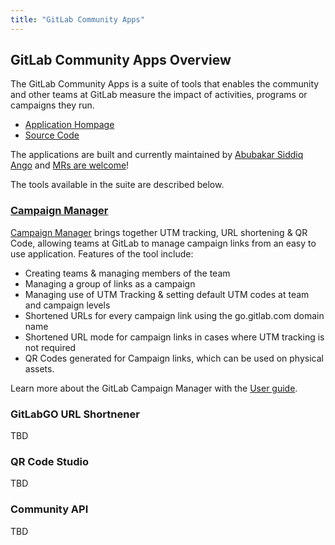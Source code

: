```yaml
---
title: "GitLab Community Apps"
---
```


## <i class="" id="overview"></i> GitLab Community Apps Overview

The GitLab Community Apps is a suite of tools that enables the community and other teams at GitLab measure the impact of activities, programs or campaigns they run.

- [Application Hompage](https://app.community.gitlab.com)
- [Source Code](https://gitlab.com/gitlab-com/marketing/developer-relations/developer-advocacy/code/gitlab-community-app)

The applications are built and currently maintained by [Abubakar Siddiq Ango](https://gitlab.com/abuango) and [MRs are welcome](https://gitlab.com/gitlab-com/marketing/developer-relations/developer-advocacy/code/gitlab-community-app#how-to-contribute)!

The tools available in the suite are described below.

### <i class="" id="campaign-manager"></i> [Campaign Manager](/handbook/marketing/developer-relations/community-apps/campaign-manager/)

[Campaign Manager](https://campaign-manager.gitlab.com) brings together UTM tracking, URL shortening & QR Code, allowing teams at GitLab to manage campaign links from an easy to use application. Features of the tool include:

- Creating teams & managing members of the team
- Managing a group of links as a campaign
- Managing use of UTM Tracking & setting default UTM codes at team and campaign levels
- Shortened URLs for every campaign link using the go.gitlab.com domain name
- Shortened URL mode for campaign links in cases where UTM tracking is not required
- QR Codes generated for Campaign links, which can be used on physical assets.

Learn more about the GitLab Campaign Manager with the [User guide](/handbook/marketing/developer-relations/community-apps/campaign-manager/).

### <i class="" id="gitlab-go"></i> GitLabGO URL Shortnener

TBD

### <i class="" id="qr-studio"></i> QR Code Studio

TBD

### <i class="" id="community-api"></i> Community API

TBD

